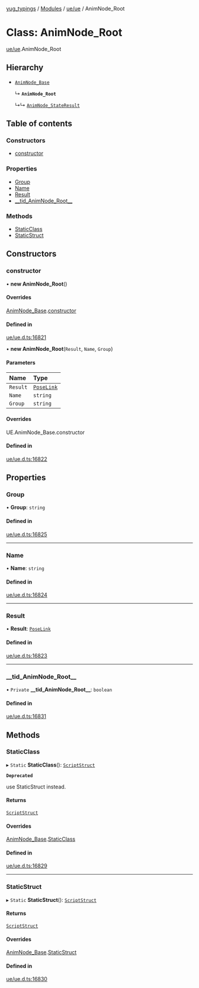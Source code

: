 [yug_typings](../README.md) / [Modules](../modules.md) / [ue/ue](../modules/ue_ue.md) / AnimNode\_Root

# Class: AnimNode\_Root

[ue/ue](../modules/ue_ue.md).AnimNode_Root

## Hierarchy

- [`AnimNode_Base`](ue_ue.AnimNode_Base.md)

  ↳ **`AnimNode_Root`**

  ↳↳ [`AnimNode_StateResult`](ue_ue.AnimNode_StateResult.md)

## Table of contents

### Constructors

- [constructor](ue_ue.AnimNode_Root.md#constructor)

### Properties

- [Group](ue_ue.AnimNode_Root.md#group)
- [Name](ue_ue.AnimNode_Root.md#name)
- [Result](ue_ue.AnimNode_Root.md#result)
- [\_\_tid\_AnimNode\_Root\_\_](ue_ue.AnimNode_Root.md#__tid_animnode_root__)

### Methods

- [StaticClass](ue_ue.AnimNode_Root.md#staticclass)
- [StaticStruct](ue_ue.AnimNode_Root.md#staticstruct)

## Constructors

### constructor

• **new AnimNode_Root**()

#### Overrides

[AnimNode_Base](ue_ue.AnimNode_Base.md).[constructor](ue_ue.AnimNode_Base.md#constructor)

#### Defined in

[ue/ue.d.ts:16821](https://github.com/YugMetaverse/yug_typings/blob/25cad34/ue/ue.d.ts#L16821)

• **new AnimNode_Root**(`Result`, `Name`, `Group`)

#### Parameters

| Name | Type |
| :------ | :------ |
| `Result` | [`PoseLink`](ue_ue.PoseLink.md) |
| `Name` | `string` |
| `Group` | `string` |

#### Overrides

UE.AnimNode\_Base.constructor

#### Defined in

[ue/ue.d.ts:16822](https://github.com/YugMetaverse/yug_typings/blob/25cad34/ue/ue.d.ts#L16822)

## Properties

### Group

• **Group**: `string`

#### Defined in

[ue/ue.d.ts:16825](https://github.com/YugMetaverse/yug_typings/blob/25cad34/ue/ue.d.ts#L16825)

___

### Name

• **Name**: `string`

#### Defined in

[ue/ue.d.ts:16824](https://github.com/YugMetaverse/yug_typings/blob/25cad34/ue/ue.d.ts#L16824)

___

### Result

• **Result**: [`PoseLink`](ue_ue.PoseLink.md)

#### Defined in

[ue/ue.d.ts:16823](https://github.com/YugMetaverse/yug_typings/blob/25cad34/ue/ue.d.ts#L16823)

___

### \_\_tid\_AnimNode\_Root\_\_

• `Private` **\_\_tid\_AnimNode\_Root\_\_**: `boolean`

#### Defined in

[ue/ue.d.ts:16831](https://github.com/YugMetaverse/yug_typings/blob/25cad34/ue/ue.d.ts#L16831)

## Methods

### StaticClass

▸ `Static` **StaticClass**(): [`ScriptStruct`](ue_ue.ScriptStruct.md)

**`Deprecated`**

use StaticStruct instead.

#### Returns

[`ScriptStruct`](ue_ue.ScriptStruct.md)

#### Overrides

[AnimNode_Base](ue_ue.AnimNode_Base.md).[StaticClass](ue_ue.AnimNode_Base.md#staticclass)

#### Defined in

[ue/ue.d.ts:16829](https://github.com/YugMetaverse/yug_typings/blob/25cad34/ue/ue.d.ts#L16829)

___

### StaticStruct

▸ `Static` **StaticStruct**(): [`ScriptStruct`](ue_ue.ScriptStruct.md)

#### Returns

[`ScriptStruct`](ue_ue.ScriptStruct.md)

#### Overrides

[AnimNode_Base](ue_ue.AnimNode_Base.md).[StaticStruct](ue_ue.AnimNode_Base.md#staticstruct)

#### Defined in

[ue/ue.d.ts:16830](https://github.com/YugMetaverse/yug_typings/blob/25cad34/ue/ue.d.ts#L16830)
